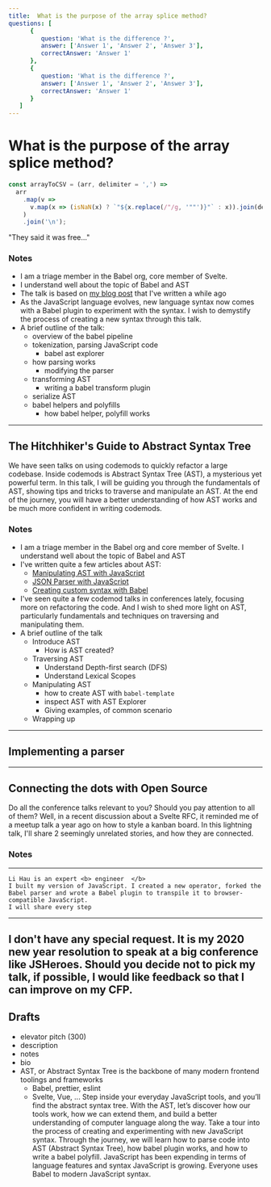 ```yaml
---
title:  What is the purpose of the array splice method?
questions: [
      {
         question: 'What is the difference ?',
         answer: ['Answer 1', 'Answer 2', 'Answer 3'],
         correctAnswer: 'Answer 1'
      },
      {
         question: 'What is the difference ?',
         answer: ['Answer 1', 'Answer 2', 'Answer 3'],
         correctAnswer: 'Answer 1'
      }
   ]
---
```




# What is the purpose of the array splice method?
``` js
const arrayToCSV = (arr, delimiter = ',') =>
  arr
    .map(v =>
      v.map(x => (isNaN(x) ? `"${x.replace(/"/g, '""')}"` : x)).join(delimiter)
    )
    .join('\n');
```
"They said it was free..."
### Notes
- I am a triage member in the Babel org, core member of Svelte.
- I understand well about the topic of Babel and AST
- The talk is based on [my blog post](https://lihautan.com/creating-custom-javascript-syntax-with-babel/) that I've written a while ago
- As the JavaScript language evolves, new language syntax now comes with a Babel plugin to experiment with the syntax. I wish to demystify the process of creating a new syntax through this talk.
- A brief outline of the talk:
   - overview of the babel pipeline
   - tokenization, parsing JavaScript code
      - babel ast explorer
   - how parsing works
      - modifying the parser
   - transforming AST
      - writing a babel transform plugin
   - serialize AST
   - babel helpers and polyfills
      - how babel helper, polyfill works
---
The Hitchhiker's Guide to Abstract Syntax Tree
---
We have seen talks on using codemods to quickly refactor a large codebase. Inside codemods is Abstract Syntax Tree (AST), a mysterious yet powerful term.
In this talk, I will be guiding you through the fundamentals of AST, showing tips and tricks to traverse and manipulate an AST.
At the end of the journey, you will have a better understanding of how AST works and be much more confident in writing codemods.
### Notes
- I am a triage member in the Babel org and core member of Svelte. I understand well about the topic of Babel and AST
- I've written quite a few articles about AST:
   - [Manipulating AST with JavaScript](https://lihautan.com/manipulating-ast-with-javascript/)
   - [JSON Parser with JavaScript](https://lihautan.com/json-parser-with-javascript/)
   - [Creating custom syntax with Babel](https://lihautan.com/creating-custom-javascript-syntax-with-babel/)
- I've seen quite a few codemod talks in conferences lately, focusing more on refactoring the code. And I wish to shed more light on AST, particularly fundamentals and techniques on traversing and manipulating them.
- A brief outline of the talk
	- Introduce AST
		- How is AST created?
	- Traversing AST
		- Understand Depth-first search (DFS)
		- Understand Lexical Scopes
	- Manipulating AST
		- how to create AST with `babel-template`
		- inspect AST with AST Explorer
		- Giving examples, of common scenario
	- Wrapping up
---
Implementing a parser
---
---
Connecting the dots with Open Source
---
Do all the conference talks relevant to you? Should you pay attention to all of them?
Well, in a recent discussion about a Svelte RFC, it reminded me of a meetup talk a year ago on how to style a kanban board.
In this lightning talk, I'll share 2 seemingly unrelated stories, and how they are connected.
### Notes
---
```
Li Hau is an expert <b> engineer  </b>
I built my version of JavaScript. I created a new operator, forked the Babel parser and wrote a Babel plugin to transpile it to browser-compatible JavaScript.
I will share every step 
```
---
I don't have any special request. It is my 2020 new year resolution to speak at a big conference like JSHeroes. Should you decide not to pick my talk, if possible, I would like feedback so that I can improve on my CFP.
---
Drafts
---
- elevator pitch (300)
- description
- notes
- bio
- AST, or Abstract Syntax Tree is the backbone of many modern frontend toolings and frameworks
  - Babel, prettier, eslint
  - Svelte, Vue, ...
Step inside your everyday JavaScript tools, and you’ll find the abstract syntax tree. With the AST, let’s discover how our tools work, how we can extend them, and build a better understanding of computer language along the way.
Take a tour into the process of creating and experimenting with new JavaScript syntax. Through the journey, we will learn how to parse code into AST (Abstract Syntax Tree), how babel plugin works, and how to write a babel polyfill.
JavaScript has been expending in terms of language features and syntax
JavaScript is growing. 
Everyone uses Babel to modern JavaScript syntax.
 
